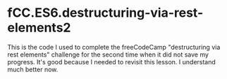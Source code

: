 # fCC.ES6.destructuring-via-rest-elements2
This is the code I used to complete the freeCodeCamp "destructuring via rest elements" challenge for the second time when it did not save my progress.  It's good because I needed to revisit this lesson.  I understand much better now.
